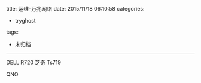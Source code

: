 title: 运维-万兆网络
date: 2015/11/18 06:10:58
categories:
 - tryghost

tags:
 - 未归档 



---

DELL R720
芝奇
Ts719


QNO




